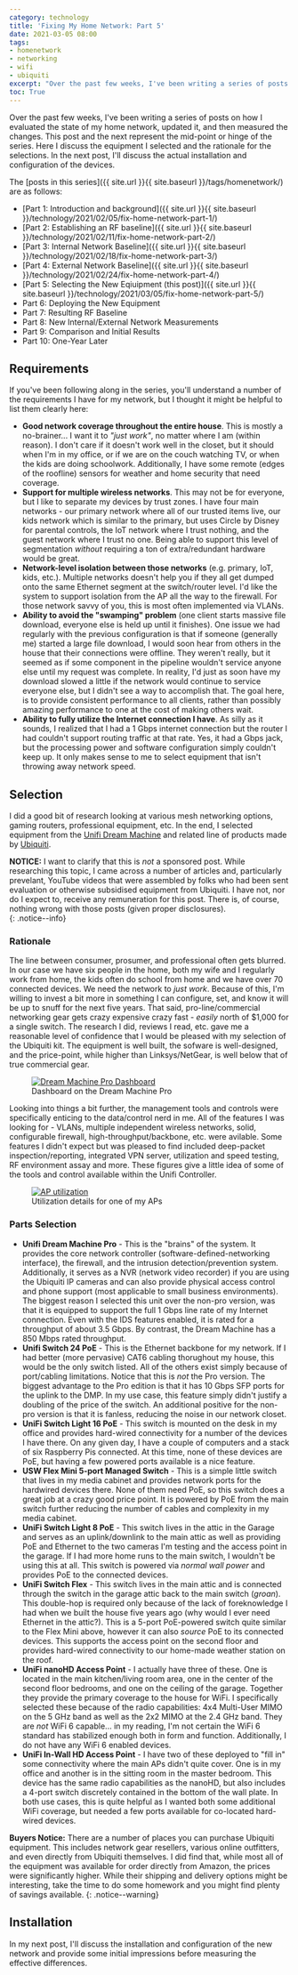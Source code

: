 ```yaml
---
category: technology
title: 'Fixing My Home Network: Part 5'
date: 2021-03-05 08:00
tags:
- homenetwork
- networking
- wifi
- ubiquiti
excerpt: "Over the past few weeks, I've been writing a series of posts on how I evaluated the state of my home network, updated it, and then measured the changes. This post and the next represent the mid-point or hinge of the series. Here I discuss the equipment I selected and the rationale for the selections. In the next post, I'll discuss the actual installation and configuration of the devices."
toc: True
---
```


Over the past few weeks, I've been writing a series of posts on how I evaluated the state of my home network, updated it, and then measured the changes. This post and the next represent the mid-point or hinge of the series. Here I discuss the equipment I selected and the rationale for the selections. In the next post, I'll discuss the actual installation and configuration of the devices.

The [posts in this series]({{ site.url }}{{ site.baseurl }}/tags/homenetwork/) are as follows:

* [Part 1: Introduction and background]({{ site.url }}{{ site.baseurl }}/technology/2021/02/05/fix-home-network-part-1/)
* [Part 2: Establishing an RF baseline]({{ site.url }}{{ site.baseurl }}/technology/2021/02/11/fix-home-network-part-2/)
* [Part 3: Internal Network Baseline]({{ site.url }}{{ site.baseurl }}/technology/2021/02/18/fix-home-network-part-3/)
* [Part 4: External Network Baseline]({{ site.url }}{{ site.baseurl }}/technology/2021/02/24/fix-home-network-part-4/)
* [Part 5: Selecting the New Eqiuipment (this post)]({{ site.url }}{{ site.baseurl }}/technology/2021/03/05/fix-home-network-part-5/)
* Part 6: Deploying the New Equipment
* Part 7: Resulting RF Baseline
* Part 8: New Internal/External Network Measurements
* Part 9: Comparison and Initial Results
* Part 10: One-Year Later

## Requirements

If you've been following along in the series, you'll understand a number of the requirements I have for my network, but I thought it might be helpful to list them clearly here:

* __Good network coverage throughout the entire house__. This is mostly a no-brainer... I want it to _"just work"_, no matter where I am (within reason). I don't care if it doesn't work well in the closet, but it should when I'm in my office, or if we are on the couch watching TV, or when the kids are doing schoolwork. Additionally, I have some remote (edges of the roofline) sensors for weather and home security that need coverage.
* __Support for multiple wireless networks__. This may not be for everyone, but I like to separate my devices by trust zones. I have four main networks - our primary network where all of our trusted items live, our kids network which is similar to the primary, but uses Circle by Disney for parental controls, the IoT network where I trust nothing, and the guest network where I trust no one. Being able to support this level of segmentation _without_ requiring a ton of extra/redundant hardware would be great.
* __Network-level isolation between those networks__ (e.g. primary, IoT, kids, etc.). Multiple networks doesn't help you if they all get dumped onto the same Ethernet segment at the switch/router level. I'd like the system to support isolation from the AP all the way to the firewall. For those network savvy of you, this is most often implemented via VLANs.
* __Ability to avoid the "swamping" problem__ (one client starts massive file download, everyone else is held up until it finishes). One issue we had regularly with the previous configuration is that if someone (generally me) started a large file download, I would soon hear from others in the house that their connections were offline. They weren't really, but it seemed as if some component in the pipeline wouldn't service anyone else until my request was complete. In reality, I'd just as soon have my download slowed a little if the network would continue to service everyone else, but I didn't see a way to accomplish that. The goal here, is to provide consistent performance to all clients, rather than possibly amazing performance to one at the cost of making others wait.
* __Ability to fully utilize the Internet connection I have__. As silly as it sounds, I realized that I had a 1 Gbps internet connection but the router I had couldn't support routing traffic at that rate. Yes, it had a Gbps jack, but the processing power and software configuration simply couldn't keep up. It only makes sense to me to select equipment that isn't throwing away network speed.

## Selection

I did a good bit of research looking at various mesh networking options, gaming routers, professional equipment, etc. In the end, I selected equipment from the [Unifi Dream Machine](https://unifi-network.ui.com/dreammachine) and related line of products made by [Ubiquiti](https://www.ui.com/).

**NOTICE:** I want to clarify that this is _not_ a sponsored post. While researching this topic, I came across a number of articles and, particularly prevelant, YouTube videos that were assembled by folks who had been sent evaluation or otherwise subsidised equipment from Ubiquiti. I have not, nor do I expect to, receive any remuneration for this post. There is, of course, nothing wrong with those posts (given proper disclosures).  
{: .notice--info}

### Rationale

The line between consumer, prosumer, and professional often gets blurred. In our case we have six people in the home, both my wife and I regularly work from home, the kids often do school from home and we have over 70 connected devices. We need the network to *just work*. Because of this, I'm willing to invest a bit more in something I can configure, set, and know it will be up to snuff for the next five years. That said, pro-line/commercial networking gear gets crazy expensive crazy fast - *easily* north of $1,000 for a single switch. The research I did, reviews I read, etc. gave me a reasonable level of confidence that I would be pleased with my selection of the Ubiquiti kit. The equipment is well built, the sofware is well-designed, and the price-point, while higher than Linksys/NetGear, is well below that of true commercial gear.

<figure class="align-center">
  <a href="{{ site.url }}{{ site.baseurl }}/assets/images/dmp_controller.png"><img src="{{ site.url }}{{ site.baseurl }}/assets/images/dmp_controller.png" alt="Dream Machine Pro Dashboard"></a>
  <figcaption>Dashboard on the Dream Machine Pro</figcaption>
</figure> 

Looking into things a bit further, the management tools and controls were specifically enticing to the data/control nerd in me. All of the features I was looking for - VLANs, multiple independent wireless networks, solid, configurable firewall, high-throughput/backbone, etc. were avilable. Some features I didn't expect but was pleased to find included deep-packet inspection/reporting, integrated VPN server, utilization and speed testing, RF environment assay and more. These figures give a little idea of some of the tools and control available within the Unifi Controller.

<figure class="align-center" style="width: 397px">
  <a href="{{ site.url }}{{ site.baseurl }}/assets/images/mainfloor_ap.png"><img src="{{ site.url }}{{ site.baseurl }}/assets/images/mainfloor_ap.png" alt="AP utilization"></a>
  <figcaption>Utilization details for one of my APs</figcaption>
</figure> 


### Parts Selection

* __Unifi Dream Machine Pro__ - This is the "brains" of the system. It provides the core network controller (software-defined-networking interface), the firewall, and the intrusion detection/prevention system. Additionally, it serves as a NVR (network video recorder) if you are using the Ubiquiti IP cameras and can also provide physical access control and phone support (most applicable to small business environments). The biggest reason I selected this unit over the non-pro version, was that it is equipped to support the full 1 Gbps line rate of my Internet connection. Even with the IDS features enabled, it is rated for a throughput of about 3.5 Gbps. By contrast, the Dream Machine has a 850 Mbps rated throughput.
* __Unifi Switch 24 PoE__ - This is the Ethernet backbone for my network. If I had better (more pervasive) CAT6 cabling thorughout my house, this would be the only switch listed. All of the others exist simply because of port/cabling limitations. Notice that this is *not* the Pro version. The biggest advantage to the Pro edition is that it has 10 Gbps SFP ports for the uplink to the DMP. In my use case, this feature simply didn't justify a doubling of the price of the switch. An additional positive for the non-pro version is that it is fanless, reducing the noise in our network closet.
* __UniFi Switch Light 16 PoE__ - This switch is mounted on the desk in my office and provides hard-wired connectivity for a number of the devices I have there. On any given day, I have a couple of computers and a stack of six Raspberry Pis connected. At this time, none of these devices are PoE, but having a few powered ports available is a nice feature.
* __USW Flex Mini 5-port Managed Switch__ - This is a simple little switch that lives in my media cabinet and provides network ports for the hardwired devices there. None of them need PoE, so this switch does a great job at a crazy good price point. It is powered by PoE from the main switch further reducing the number of cables and complexity in my media cabinet.
* __UniFi Switch Light 8 PoE__ - This switch lives in the attic in the Garage and serves as an uplink/downlink to the main attic as well as providing PoE and Ethernet to the two cameras I'm testing and the access point in the garage. If I had more home runs to the main switch, I wouldn't be using this at all. This switch is powered via *normal wall power* and provides PoE to the connected devices.
* __UniFi Switch Flex__ - This switch lives in the main attic and is connected through the switch in the garage attic back to the main switch (*groan*). This double-hop is required only because of the lack of foreknowledge I had when we built the house five years ago (why would I ever need Ethernet in the attic?). This is a 5-port PoE-powered switch quite similar to the Flex Mini above, however it can also *source* PoE to its connected devices. This supports the access point on the second floor and provides hard-wired connectivity to our home-made weather station on the roof.
* __UniFi nanoHD Access Point__ - I actually have three of these. One is located in the main kitchen/living room area, one in the center of the second floor bedrooms, and one on the ceiling of the garage. Together they provide the primary coverage to the house for WiFi. I specifically selected these because of the radio capabilities: 4x4 Multi-User MIMO on the 5 GHz band as well as the 2x2 MIMO at the 2.4 GHz band. They are *not* WiFi 6 capable... in my reading, I'm not certain the WiFi 6 standard has stabilized enough both in form and function. Additionally, I do not have any WiFi 6 enabled devices. 
* __UniFi In-Wall HD Access Point__ - I have two of these deployed to "fill in" some connectivity where the main APs didn't quite cover. One is in my office and another is in the sitting room in the master bedroom. This device has the same radio capabilities as the nanoHD, but also includes a 4-port switch discretely contained in the bottom of the wall plate. In both use cases, this is quite helpful as I wanted both some additional WiFi coverage, but needed a few ports available for co-located hard-wired devices. 


**Buyers Notice:** There are a number of places you can purchase Ubiquiti equipment. This includes network gear resellers, various online outfitters, and even directly from Ubiquiti themselves. I did find that, while most all of the equipment was available for order directly from Amazon, the prices were significantly higher. While their shipping and delivery options might be interesting, take the time to do some homework and you might find plenty of savings available.
{: .notice--warning}

## Installation

In my next post, I'll discuss the installation and configuration of the new network and provide some initial impressions before measuring the effective differences.